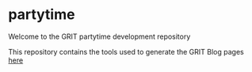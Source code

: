 # partytime

Welcome to the GRIT partytime development repository

This repository contains the tools used to generate
the GRIT Blog pages [here](http://www.clubgrit.com)
